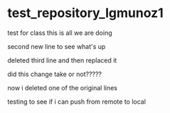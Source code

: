 # test_repository_lgmunoz1
test for class this is all we are doing 

second new line to see what's up

deleted third line and then replaced it

did this change take or not?????

now i deleted one of the original lines

testing to see if i can push from remote to local
